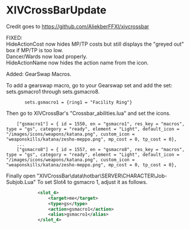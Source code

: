 # XIVCrossBarUpdate  
Credit goes to https://github.com/AliekberFFXI/xivcrossbar  
  
  
FIXED:  
HideActionCost now hides MP/TP costs but still displays the "greyed out" box if MP/TP is too low.  
Dancer/Wards now load properly.  
HideActionName now hides the action name from the icon.  


Added:
GearSwap Macros.

To add a gearswap macro, go to your Gearswap set and add the set: sets.gsmacro1 through sets.gsmacro8.  
```
	   sets.gsmacro1 = {ring1 = "Facility Ring"}
```

Then go to XIVCrossBar's "Crossbar_abilities.lua" and set the icons.  
```
    ["gsmacro1"] = { id = 1550, en = "gsmacro1", res_key = "macros", type = "gs", category = "ready", element = "Light", default_icon = "/images/icons/weapons/katana.png", custom_icon = "weaponskills/katana/zesho-meppo.png", mp_cost = 0, tp_cost = 0},
    ...
    ["gsmacro8"] = { id = 1557, en = "gsmacro8", res_key = "macros", type = "gs", category = "ready", element = "Light", default_icon = "/images/icons/weapons/katana.png", custom_icon = "weaponskills/katana/zesho-meppo.png", mp_cost = 0, tp_cost = 0},
```

Finally open "XIVCrossBar\data\hotbar\SERVER\CHARACTER\Job-Subjob.Lua"
To set Slot4 to gsmacro 1, adjust it as follows.  
```xml
            <slot_4>  
                <target>me</target>  
                <type>gs</type>  
                <action>gsmacro1</action>  
                <alias>gsmacro1</alias>  
            </slot_4>
```
